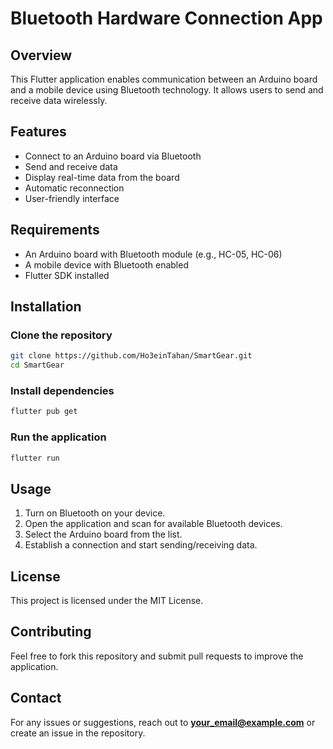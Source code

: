 # Bluetooth Hardware Connection App

## Overview
This Flutter application enables communication between an Arduino board and a mobile device using Bluetooth technology. It allows users to send and receive data wirelessly.

## Features
- Connect to an Arduino board via Bluetooth
- Send and receive data
- Display real-time data from the board
- Automatic reconnection
- User-friendly interface

## Requirements
- An Arduino board with Bluetooth module (e.g., HC-05, HC-06)
- A mobile device with Bluetooth enabled
- Flutter SDK installed

## Installation
### Clone the repository
```bash
git clone https://github.com/Ho3einTahan/SmartGear.git
cd SmartGear
```

### Install dependencies
```bash
flutter pub get
```

### Run the application
```bash
flutter run
```

## Usage
1. Turn on Bluetooth on your device.
2. Open the application and scan for available Bluetooth devices.
3. Select the Arduino board from the list.
4. Establish a connection and start sending/receiving data.

## License
This project is licensed under the MIT License.

## Contributing
Feel free to fork this repository and submit pull requests to improve the application.

## Contact
For any issues or suggestions, reach out to **your_email@example.com** or create an issue in the repository.
